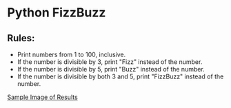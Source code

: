 # Python FizzBuzz
## Rules:
* Print numbers from 1 to 100, inclusive.
* If the number is divisible by 3, print "Fizz" instead of the number.
* If the number is divisible by 5, print "Buzz" instead of the number.
* If the number is divisible by both 3 and 5, print "FizzBuzz" instead of the number.

[Sample Image of Results](sample-results.png)